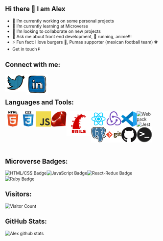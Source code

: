 
## Hi there 👋 I am Alex

- 🔭 I’m currently working on some personal projects
- 🌱 I’m currently learning at Microverse
- 👯 I’m looking to collaborate on new projects
- 💬 Ask me about front end development, 🏃 running, anime!!!
- ⚡ Fun fact: I love burgers 🍔, Pumas supporter (mexican football team) ⚽
- Get in touch ⏬

## Connect with me:

[<img align="left" alt="codeSTACKr | Twitter" width="70px" src="https://github.com/AlexRS90/AlexRS90/blob/main/logos/twitter.png" />][twitter]
[<img align="left" alt="codeSTACKr | LinkedIn" width="70px" src="https://github.com/AlexRS90/AlexRS90/blob/main/logos/linkedin.png" />][linkedin]

<br /><br /><br />

## Languages and Tools:


<img align="left" alt="HTML5" width="50px" src="https://raw.githubusercontent.com/github/explore/80688e429a7d4ef2fca1e82350fe8e3517d3494d/topics/html/html.png" />
<img align="left" alt="CSS3" width="50px" src="https://raw.githubusercontent.com/github/explore/80688e429a7d4ef2fca1e82350fe8e3517d3494d/topics/css/css.png" />
<img align="left" alt="JavaScript" width="50px" src="https://raw.githubusercontent.com/github/explore/80688e429a7d4ef2fca1e82350fe8e3517d3494d/topics/javascript/javascript.png"/>
<img align="left" alt="Ruby" width="50px" src="https://github.com/AlexRS90/AlexRS90/blob/main/logos/ruby.png"/>
<img align="left" alt="Rails" width="80px" src="https://github.com/AlexRS90/AlexRS90/blob/main/logos/rails.png"/>
<img align="left" alt="React" width="50px" src="https://github.com/AlexRS90/AlexRS90/blob/main/logos/react.png"/>
<img align="left" alt="Redux" width="50px" src="https://github.com/AlexRS90/AlexRS90/blob/main/logos/redux.png"/>
<img align="left" alt="Visual Studio Code" width="50px" src="https://raw.githubusercontent.com/github/explore/80688e429a7d4ef2fca1e82350fe8e3517d3494d/topics/visual-studio-code/visual-studio-code.png" />
<img align="left" alt="Webpack" width="50px" src="https://github.com/webpack/media/blob/master/logo/icon.png"/>
<img align="left" alt="Jest" width="50px" src="https://github.com/facebook/jest/blob/main/website/static/img/jest.png"/>
<img align="left" alt="PostgreSQL" width="50px" src="https://github.com/AlexRS90/AlexRS90/blob/main/logos/postgreSQL.png"/>
<img align="left" alt="Git" width="50px" src="https://raw.githubusercontent.com/github/explore/80688e429a7d4ef2fca1e82350fe8e3517d3494d/topics/git/git.png"/>
<img align="left" alt="GitHub" width="50px" src="https://raw.githubusercontent.com/github/explore/78df643247d429f6cc873026c0622819ad797942/topics/github/github.png" />
<img alt="Terminal" width="50px" src="https://raw.githubusercontent.com/github/explore/80688e429a7d4ef2fca1e82350fe8e3517d3494d/topics/terminal/terminal.png"/><br><br>

  
## Microverse Badges:

<img align="left" alt="HTML/CSS Badge" src="https://api.accredible.com/v1/frontend/credential_website_embed_image/badge/40244618"/>
<img align="left" alt="JavaScript Badge" src="https://api.accredible.com/v1/frontend/credential_website_embed_image/badge/41875045"/>
<img align="left" alt="React-Redux Badge" src="https://api.accredible.com/v1/frontend/credential_website_embed_image/badge/44191009"/>
<img align="center" alt="Ruby Badge" src="https://api.accredible.com/v1/frontend/credential_website_embed_image/badge/46299812"/>

## Visitors:

![Visitor Count](https://profile-counter.glitch.me/{AlexRS90}/count.svg)

## GitHub Stats:

![Alex github stats](https://github-readme-stats.vercel.app/api?username=AlexRS90&show_icons=true&hide_border=true)


[twitter]: https://twitter.com/AlejandroRBenji
[linkedin]: https://www.linkedin.com/in/AlexRS90/
